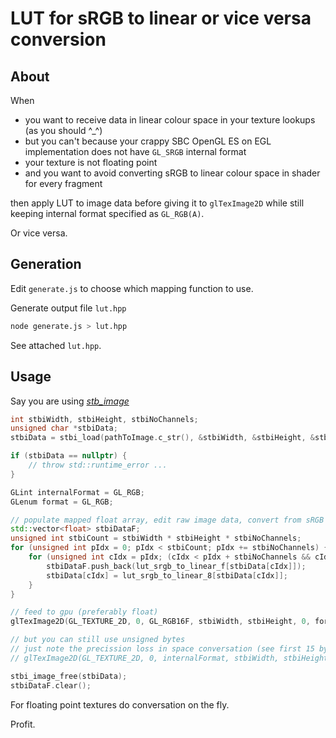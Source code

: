 # LUT for sRGB to linear or vice versa conversion

## About

When

* you want to receive data in linear colour space in your texture lookups (as you should ^_^)
* but you can't because your crappy SBC OpenGL ES on EGL implementation does not have `GL_SRGB` internal format
* your texture is not floating point
* and you want to avoid converting sRGB to linear colour space in shader for every fragment

then apply LUT to image data before giving it to `glTexImage2D` while still keeping internal format specified as `GL_RGB(A)`.

Or vice versa.


## Generation

Edit `generate.js` to choose which mapping function to use.

Generate output file `lut.hpp`

```sh
node generate.js > lut.hpp
```

See attached `lut.hpp`.


## Usage

Say you are using [*stb_image*](https://github.com/nothings/stb)


```c++
int stbiWidth, stbiHeight, stbiNoChannels;
unsigned char *stbiData;
stbiData = stbi_load(pathToImage.c_str(), &stbiWidth, &stbiHeight, &stbiNoChannels, 0);

if (stbiData == nullptr) {
	// throw std::runtime_error ...
}

GLint internalFormat = GL_RGB;
GLenum format = GL_RGB;

// populate mapped float array, edit raw image data, convert from sRGB to linear
std::vector<float> stbiDataF;
unsigned int stbiCount = stbiWidth * stbiHeight * stbiNoChannels;
for (unsigned int pIdx = 0; pIdx < stbiCount; pIdx += stbiNoChannels) {
    for (unsigned int cIdx = pIdx; (cIdx < pIdx + stbiNoChannels && cIdx < pIdx + 3); cIdx++) {
        stbiDataF.push_back(lut_srgb_to_linear_f[stbiData[cIdx]]);
        stbiData[cIdx] = lut_srgb_to_linear_8[stbiData[cIdx]];
    }
}

// feed to gpu (preferably float)
glTexImage2D(GL_TEXTURE_2D, 0, GL_RGB16F, stbiWidth, stbiHeight, 0, format, GL_FLOAT, stbiDataF.data());

// but you can still use unsigned bytes
// just note the precission loss in space conversation (see first 15 bytes of lut_srgb_to_linear_8)
// glTexImage2D(GL_TEXTURE_2D, 0, internalFormat, stbiWidth, stbiHeight, 0, format, GL_UNSIGNED_BYTE, stbiData);

stbi_image_free(stbiData);
stbiDataF.clear();

```

For floating point textures do conversation on the fly.

Profit.
